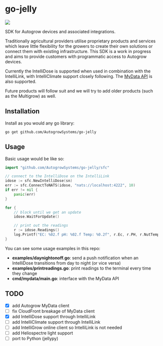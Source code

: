 # go-jelly

[![](http://img.shields.io/badge/godoc-reference-5272B4.svg?style=flat-square)](https://godoc.org/github.com/AutogrowSystems/go-jelly)

SDK for Autogrow devices and associated integrations.

Traditionally agricultural providers utilise proprietary products and services which leave little flexibility for the growers to create their own solutions or connect them with existing infrastructure. This SDK is a work in progress and aims to provide customers with programmatic access to Autogrow devices.

Currently the IntelliDose is supported when used in combination with the IntelliLink, with IntelliClimate support closely following.  The [MyData API](https://www.autogrow.com/mydata) is also supported.

Future products will follow suit and we will try to add older products (such as the Multigrow) as well.

## Installation

Install as you would any go library:

    go get github.com/AutogrowSystems/go-jelly

## Usage

Basic usage would be like so:

```go
import "github.com/AutogrowSystems/go-jelly/sfc"

// connect to the IntelliDose on the IntelliLink
idose := sfc.NewIntelliDose(sn)
err := sfc.ConnectToNATS(idose, "nats://localhost:4222", 10)
if err != nil {
    panic(err)
}

for {
    // block until we get an update
    idose.WaitForUpdate()

    // print out the readings
    r := idose.Readings()
    log.Printf("EC: %02.f pH: %02.f Temp: %0.2f", r.Ec, r.PH, r.NutTemp)
}
```

You can see some usage examples in this repo:

- **examples/daynightonoff.go**: send a push notification when an IntelliDose transitions from day to night (or vice versa)
- **examples/printreadings.go**: print readings to the terminal every time they change
- **cmd/mydata/main.go**: interface with the MyData API

## TODO

- [x] add Autogrow MyData client
- [ ] fix CloudFront breakage of MyData client
- [x] add IntelliDose support through IntelliLink
- [ ] add IntelliClimate support through IntelliLink
- [ ] add IntelliGrow online client so IntelliLink is not needed
- [ ] add Heliospectre light support
- [ ] port to Python (jellypy)

